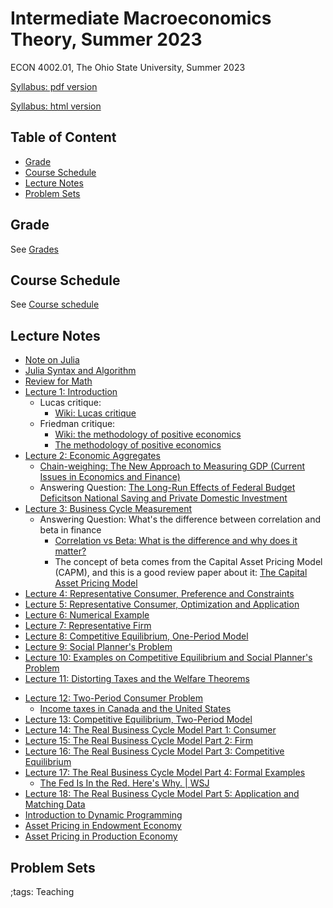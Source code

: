 # Intermediate Macroeconomics Theory, Summer 2023

ECON 4002.01, The Ohio State University, Summer 2023

[Syllabus: pdf version](pdf/IntermediateMacroSummer2023/syllabus/build/syllabus.pdf)

[Syllabus: html version](pdf/IntermediateMacroSummer2023/syllabus/syllabus.html)

## Table of Content
<!-- vim-markdown-toc GFM -->

* [Grade](#grade)
* [Course Schedule](#course-schedule)
* [Lecture Notes](#lecture-notes)
* [Problem Sets](#problem-sets)

<!-- vim-markdown-toc -->


## Grade

See [Grades](pdf/IntermediateMacroSummer2023/syllabus/syllabus.html#grades)

## Course Schedule

See [Course schedule](pdf/IntermediateMacroSummer2023/syllabus/syllabus.html#tentative-course-schedule)

<!-- ## Exam Reviews -->

<!-- - [Midterm Review](pdf/IntermediateMacroSummer2023/Midterm/midtermReview.pdf) -->

## Lecture Notes

- [Note on Julia](JuliaNote.html)
- [Julia Syntax and Algorithm](pdf/IntermediateMacroSummer2023/JuliaSyntax/build/JuliaSyntax.pdf)
- [Review for Math](pdf/IntermediateMacroSummer2023/math/Final/math.pdf)
- [Lecture 1: Introduction](pdf/IntermediateMacroSummer2023/Lecture_01/Final/Lecture_01.pdf)
    - Lucas critique:
        - [Wiki: Lucas critique](https://en.wikipedia.org/wiki/Lucas_critique)
    - Friedman critique:
        - [Wiki: the methodology of positive economics](https://en.wikipedia.org/wiki/Essays_in_Positive_Economics#The_Methodology_of_Positive_Economics)
        - [The methodology of positive economics](https://books.google.com/books?hl=en&lr=&id=NqNGaJBahWoC&oi=fnd&pg=PA180&dq=The+Methodology+of+Positive+Economics&ots=gLKnEx_kWX&sig=nWfE1bFegyceirvT_tWEEJzJtoU#v=onepage&q=The%20Methodology%20of%20Positive%20Economics&f=false)
- [Lecture 2: Economic Aggregates](pdf/IntermediateMacroSummer2023/Lecture_02/Final/Lecture_02.pdf)
    - [Chain-weighing: The New Approach to Measuring GDP (Current Issues in Economics and Finance)](https://www.newyorkfed.org/medialibrary/media/research/current_issues/ci1-9.pdf)
    - Answering Question: [The Long-Run Effects of Federal Budget Deficitson National Saving and Private Domestic Investment](https://www.cbo.gov/sites/default/files/113th-congress-2013-2014/workingpaper/45140-NSPDI_workingPaper_1.pdf)
- [Lecture 3: Business Cycle Measurement](pdf/IntermediateMacroSummer2023/Lecture_03/Final/Lecture_03.pdf)
    - Answering Question: What's the difference between correlation and beta in finance
        - [Correlation vs Beta: What is the difference and why does it matter?](https://www.mackenzieinvestments.com/content/dam/mackenzie/en/insights/wp-alts-correlation-vs-beta-en.pdf)
        - The concept of beta comes from the Capital Asset Pricing Model (CAPM), and this is a good review paper about it: [The Capital Asset Pricing Model](https://pubs.aeaweb.org/doi/pdfplus/10.1257/0895330042162340)
- [Lecture 4: Representative Consumer, Preference and Constraints](pdf/IntermediateMacroSummer2023/Lecture_04/Final/Lecture_04.pdf)
- [Lecture 5: Representative Consumer, Optimization and Application](pdf/IntermediateMacroSummer2023/Lecture_05/Final/Lecture_05.pdf)
- [Lecture 6: Numerical Example](pdf/IntermediateMacroSummer2023/Lecture_06/Final/Lecture_06.pdf)
- [Lecture 7: Representative Firm](pdf/IntermediateMacroSummer2023/Lecture_07/Final/Lecture_07.pdf)
- [Lecture 8: Competitive Equilibrium, One-Period Model](pdf/IntermediateMacroSummer2023/Lecture_08/Final/Lecture_08.pdf)
- [Lecture 9: Social Planner's Problem](pdf/IntermediateMacroSummer2023/Lecture_09/Final/Lecture_09.pdf)
- [Lecture 10: Examples on Competitive Equilibrium and Social Planner's Problem](pdf/IntermediateMacroSummer2023/Lecture_10/Final/Lecture_10.pdf)
- [Lecture 11: Distorting Taxes and the Welfare Theorems](pdf/IntermediateMacroSummer2023/Lecture_11/Final/Lecture_11.pdf)
<!-- - [Midterm Review 1](pdf/IntermediateMacroSummer2023/midtermReview_1.pdf) -->
<!-- - [Midterm Review 2](pdf/IntermediateMacroSummer2023/midtermReview_2.pdf) -->
- [Lecture 12: Two-Period Consumer Problem](pdf/IntermediateMacroSummer2023/Lecture_12/Final/Lecture_12.pdf)
    - [Income taxes in Canada and the United States](https://www150.statcan.gc.ca/n1/en/pub/75-001-x/2000002/article/5071-eng.pdf?st=u5EgyaFN)
- [Lecture 13: Competitive Equilibrium, Two-Period Model](pdf/IntermediateMacroSummer2023/Lecture_13/Final/Lecture_13.pdf)
- [Lecture 14: The Real Business Cycle Model Part 1: Consumer](pdf/IntermediateMacroSummer2023/Lecture_14/Final/Lecture_14.pdf)
- [Lecture 15: The Real Business Cycle Model Part 2: Firm](pdf/IntermediateMacroSummer2023/Lecture_15/Final/Lecture_15.pdf)
- [Lecture 16: The Real Business Cycle Model Part 3: Competitive Equilibrium](pdf/IntermediateMacroSummer2023/Lecture_16/Lecture_16.pdf)
- [Lecture 17: The Real Business Cycle Model Part 4: Formal Examples](pdf/IntermediateMacroSummer2023/Lecture_17/Lecture_17.pdf)
    - [The Fed Is In the Red. Here's Why. | WSJ](https://www.youtube.com/watch?v=p0z_zKWJTao)
- [Lecture 18: The Real Business Cycle Model Part 5: Application and Matching Data](pdf/IntermediateMacroSummer2023/Lecture_18/Final/Lecture_18.pdf)
- [Introduction to Dynamic Programming](pdf/IntermediateMacroSummer2023/DynamicProgramming/Final/DynamicProgramming.pdf)
- [Asset Pricing in Endowment Economy](pdf/IntermediateMacroSummer2023/AssetPricingEndowment/build/AssetPricingEndowment.pdf)
- [Asset Pricing in Production Economy](pdf/IntermediateMacroSummer2023/AssetPricingProduction/build/AssetPricingProduction.pdf)
<!-- - [Final Review 1](pdf/IntermediateMacroSummer2023/finalreview_1.pdf) -->
<!-- - [Final Review 2](pdf/IntermediateMacroSummer2023/finalreview_2.pdf) -->

## Problem Sets

<!-- - [Problem Set 1](pdf/IntermediateMacroSummer2023/ProblemSet1/ProblemSet_01_v01.pdf) -->
<!-- - [Problem Set 2](pdf/IntermediateMacroSummer2023/ProblemSet2/build/ProblemSet2.pdf) -->
<!--     - [Problem Set 2 Answer Sheet](pdf/IntermediateMacroSummer2023/ProblemSet2/PS2AnswerSheet.pdf) -->
<!-- - [Problem Set 3](pdf/IntermediateMacroSummer2023/ProblemSet3/Final/ProblemSet3.pdf) -->
<!-- - [Problem Set 4](pdf/IntermediateMacroSummer2023/ProblemSet4/Final/ProblemSet4.pdf) -->

;tags: Teaching
